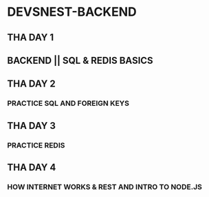 <!DOCTYPE html>
<html>
<head>
 <h1 style=text-align: center;>DEVSNEST-BACKEND</h1>
</head>
<body>

<h2>THA DAY 1</h2>
<h2>BACKEND || SQL & REDIS BASICS</h2>

<h2>THA DAY 2</h2>
<h3>PRACTICE SQL AND FOREIGN KEYS</h3>

<h2>THA DAY 3</h2>
<h3>PRACTICE REDIS</h3>

<h2>THA DAY 4</h2>
<h3>HOW INTERNET WORKS & REST AND INTRO TO NODE.JS</h3>

</body>
</html>




